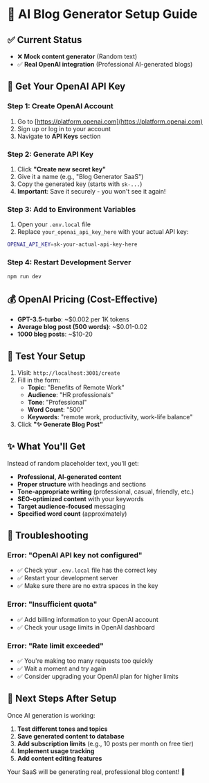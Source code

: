# 🤖 AI Blog Generator Setup Guide

## ✅ Current Status
- ❌ **Mock content generator** (Random text)
- ✅ **Real OpenAI integration** (Professional AI-generated blogs)

## 🔑 Get Your OpenAI API Key

### Step 1: Create OpenAI Account
1. Go to [https://platform.openai.com](https://platform.openai.com)
2. Sign up or log in to your account
3. Navigate to **API Keys** section

### Step 2: Generate API Key
1. Click **"Create new secret key"**
2. Give it a name (e.g., "Blog Generator SaaS")
3. Copy the generated key (starts with `sk-...`)
4. **Important**: Save it securely - you won't see it again!

### Step 3: Add to Environment Variables
1. Open your `.env.local` file
2. Replace `your_openai_api_key_here` with your actual API key:
```bash
OPENAI_API_KEY=sk-your-actual-api-key-here
```

### Step 4: Restart Development Server
```bash
npm run dev
```

## 💰 OpenAI Pricing (Cost-Effective)
- **GPT-3.5-turbo**: ~$0.002 per 1K tokens
- **Average blog post (500 words)**: ~$0.01-0.02
- **1000 blog posts**: ~$10-20

## 🚀 Test Your Setup

1. Visit: `http://localhost:3001/create`
2. Fill in the form:
   - **Topic**: "Benefits of Remote Work"
   - **Audience**: "HR professionals"
   - **Tone**: "Professional"
   - **Word Count**: "500"
   - **Keywords**: "remote work, productivity, work-life balance"
3. Click **"✨ Generate Blog Post"**

## ✨ What You'll Get

Instead of random placeholder text, you'll get:
- **Professional, AI-generated content**
- **Proper structure** with headings and sections
- **Tone-appropriate writing** (professional, casual, friendly, etc.)
- **SEO-optimized content** with your keywords
- **Target audience-focused** messaging
- **Specified word count** (approximately)

## 🔧 Troubleshooting

### Error: "OpenAI API key not configured"
- ✅ Check your `.env.local` file has the correct key
- ✅ Restart your development server
- ✅ Make sure there are no extra spaces in the key

### Error: "Insufficient quota"
- ✅ Add billing information to your OpenAI account
- ✅ Check your usage limits in OpenAI dashboard

### Error: "Rate limit exceeded"
- ✅ You're making too many requests too quickly
- ✅ Wait a moment and try again
- ✅ Consider upgrading your OpenAI plan for higher limits

## 🎯 Next Steps After Setup

Once AI generation is working:
1. **Test different tones and topics**
2. **Save generated content to database**
3. **Add subscription limits** (e.g., 10 posts per month on free tier)
4. **Implement usage tracking**
5. **Add content editing features**

Your SaaS will be generating real, professional blog content! 🚀
